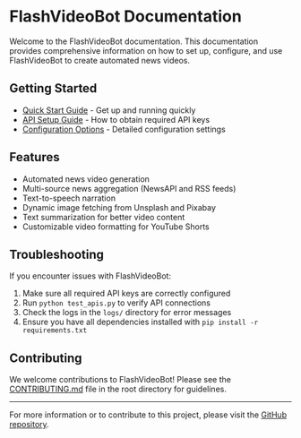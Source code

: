 # FlashVideoBot Documentation

Welcome to the FlashVideoBot documentation. This documentation provides comprehensive information on how to set up, configure, and use FlashVideoBot to create automated news videos.

## Getting Started

- [Quick Start Guide](./QUICKSTART.md) - Get up and running quickly
- [API Setup Guide](./API_SETUP_GUIDE.md) - How to obtain required API keys
- [Configuration Options](./CONFIGURATION.md) - Detailed configuration settings

## Features

- Automated news video generation
- Multi-source news aggregation (NewsAPI and RSS feeds)
- Text-to-speech narration
- Dynamic image fetching from Unsplash and Pixabay
- Text summarization for better video content
- Customizable video formatting for YouTube Shorts

## Troubleshooting

If you encounter issues with FlashVideoBot:

1. Make sure all required API keys are correctly configured
2. Run `python test_apis.py` to verify API connections
3. Check the logs in the `logs/` directory for error messages
4. Ensure you have all dependencies installed with `pip install -r requirements.txt`

## Contributing

We welcome contributions to FlashVideoBot! Please see the [CONTRIBUTING.md](../CONTRIBUTING.md) file in the root directory for guidelines.

---

For more information or to contribute to this project, please visit the [GitHub repository](https://github.com/yourusername/FlashVideoBot).